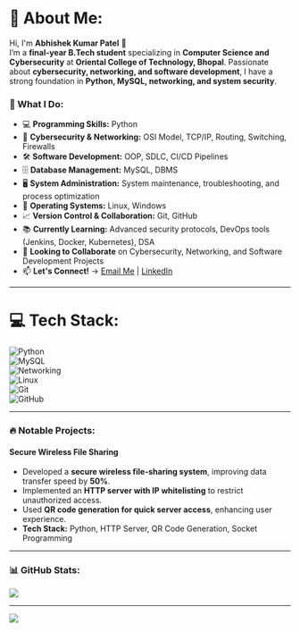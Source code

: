 # 💫 About Me:
Hi, I'm **Abhishek Kumar Patel** 👋  
I’m a **final-year B.Tech student** specializing in **Computer Science and Cybersecurity** at **Oriental College of Technology, Bhopal**. Passionate about **cybersecurity, networking, and software development**, I have a strong foundation in **Python, MySQL, networking, and system security**.  

### 🚀 What I Do:
- 💻 **Programming Skills:** Python  
- 🔐 **Cybersecurity & Networking:** OSI Model, TCP/IP, Routing, Switching, Firewalls  
- 🛠 **Software Development:** OOP, SDLC, CI/CD Pipelines  
- 🗄️ **Database Management:** MySQL, DBMS  
- 🖥 **System Administration:** System maintenance, troubleshooting, and process optimization  
- 🔧 **Operating Systems:** Linux, Windows  
- 📈 **Version Control & Collaboration:** Git, GitHub  
- 📚 **Currently Learning:** Advanced security protocols, DevOps tools (Jenkins, Docker, Kubernetes), DSA  
- 👯 **Looking to Collaborate** on Cybersecurity, Networking, and Software Development Projects  
- 📫 **Let's Connect!** → [Email Me](mailto:abhishekkumarpatel.ac.in2@gmail.com) | [LinkedIn](https://www.linkedin.com/in/abhishek-kumar-patel-917ab3225/)  

---

# 💻 Tech Stack:
![Python](https://img.shields.io/badge/python-3670A0?style=plastic&logo=python&logoColor=ffdd54)  
![MySQL](https://img.shields.io/badge/mysql-4479A1.svg?style=plastic&logo=mysql&logoColor=white)  
![Networking](https://img.shields.io/badge/networking-00599C.svg?style=plastic&logo=cisco&logoColor=white)  
![Linux](https://img.shields.io/badge/linux-FCC624?style=plastic&logo=linux&logoColor=black)  
![Git](https://img.shields.io/badge/git-%23F05033.svg?style=plastic&logo=git&logoColor=white)  
![GitHub](https://img.shields.io/badge/github-%23121011.svg?style=plastic&logo=github&logoColor=white)  

---

### 🔥 Notable Projects:
#### **Secure Wireless File Sharing**  
- Developed a **secure wireless file-sharing system**, improving data transfer speed by **50%**.  
- Implemented an **HTTP server with IP whitelisting** to restrict unauthorized access.  
- Used **QR code generation for quick server access**, enhancing user experience.  
- **Tech Stack:** Python, HTTP Server, QR Code Generation, Socket Programming  

---

### 📊 GitHub Stats:
![](https://github-contributor-stats.vercel.app/api?username=abhishekkumarpatel&limit=5&theme=shadow_blue&combine_all_yearly_contributions=true)  

---

[![](https://visitcount.itsvg.in/api?id=abhishekkumarpatel&icon=0&color=0)](https://visitcount.itsvg.in)  

<!-- Proudly created with GPRM ( https://gprm.itsvg.in ) -->  
